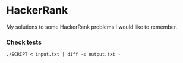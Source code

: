 # HackerRank
My solutions to some HackerRank problems I would like to remember.

### Check tests
`./SCRIPT < input.txt | diff -s output.txt -`
